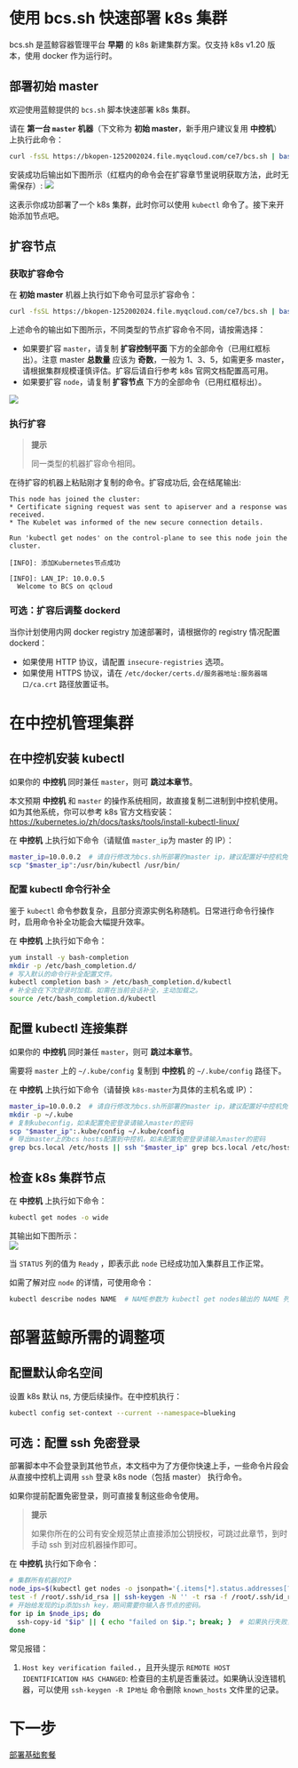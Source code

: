 
# 使用 bcs.sh 快速部署 k8s 集群
bcs.sh 是蓝鲸容器管理平台 **早期** 的 k8s 新建集群方案。仅支持 k8s v1.20 版本，使用 docker 作为运行时。

## 部署初始 master
欢迎使用蓝鲸提供的 `bcs.sh` 脚本快速部署 k8s 集群。

请在 **第一台 `master` 机器**（下文称为 **初始 master**，新手用户建议复用 **中控机**）上执行此命令：
``` bash
curl -fsSL https://bkopen-1252002024.file.myqcloud.com/ce7/bcs.sh | bash -s -- -i k8s
```

安装成功后输出如下图所示（红框内的命令会在扩容章节里说明获取方法，此时无需保存）:
![](../7.0/assets/bcssh-k8sctrl-add-node-cmds.png)

这表示你成功部署了一个 k8s 集群，此时你可以使用 `kubectl` 命令了。接下来开始添加节点吧。

## 扩容节点
### 获取扩容命令
在 **初始 master** 机器上执行如下命令可显示扩容命令：
``` bash
curl -fsSL https://bkopen-1252002024.file.myqcloud.com/ce7/bcs.sh | bash -s -- -i k8sctrl
```
上述命令的输出如下图所示，不同类型的节点扩容命令不同，请按需选择：
* 如果要扩容 `master`，请复制 **扩容控制平面** 下方的全部命令（已用红框标出）。注意 master **总数量** 应该为 **奇数**，一般为 1、3、5，如需更多 master，请根据集群规模谨慎评估。扩容后请自行参考 k8s 官网文档配置高可用。
* 如果要扩容 `node`，请复制 **扩容节点** 下方的全部命令（已用红框标出）。

![](../7.0/assets/bcssh-k8sctrl-add-node-cmds.png)

### 执行扩容
>**提示**
>
>同一类型的机器扩容命令相同。

在待扩容的机器上粘贴刚才复制的命令。扩容成功后, 会在结尾输出:
``` text
This node has joined the cluster:
* Certificate signing request was sent to apiserver and a response was received.
* The Kubelet was informed of the new secure connection details.

Run 'kubectl get nodes' on the control-plane to see this node join the cluster.

[INFO]: 添加Kubernetes节点成功

[INFO]: LAN_IP: 10.0.0.5
  Welcome to BCS on qcloud
```

### 可选：扩容后调整 dockerd
当你计划使用内网 docker registry 加速部署时，请根据你的 registry 情况配置 dockerd：
* 如果使用 HTTP 协议，请配置 `insecure-registries` 选项。
* 如果使用 HTTPS 协议，请在 `/etc/docker/certs.d/服务器地址:服务器端口/ca.crt` 路径放置证书。

# 在中控机管理集群

## 在中控机安装 kubectl

如果你的 **中控机** 同时兼任 `master`，则可 **跳过本章节**。

本文预期 **中控机** 和 `master` 的操作系统相同，故直接复制二进制到中控机使用。如为其他系统，你可以参考 k8s 官方文档安装： https://kubernetes.io/zh/docs/tasks/tools/install-kubectl-linux/

在 **中控机** 上执行如下命令（请赋值 `master_ip`为 master 的 IP）：
```bash
master_ip=10.0.0.2  # 请自行修改为bcs.sh所部署的master ip，建议配置好中控机免密登录。
scp "$master_ip":/usr/bin/kubectl /usr/bin/
```

### 配置 kubectl 命令行补全
鉴于 `kubectl` 命令参数复杂，且部分资源实例名称随机。日常进行命令行操作时，启用命令补全功能会大幅提升效率。

在 **中控机** 上执行如下命令：
``` bash
yum install -y bash-completion
mkdir -p /etc/bash_completion.d/
# 写入默认的命令行补全配置文件。
kubectl completion bash > /etc/bash_completion.d/kubectl
# 补全会在下次登录时加载。如需在当前会话补全，主动加载之。
source /etc/bash_completion.d/kubectl
```

## 配置 kubectl 连接集群

如果你的 **中控机** 同时兼任 `master`，则可 **跳过本章节**。

需要将 `master` 上的 `~/.kube/config` 复制到 **中控机** 的 `~/.kube/config` 路径下。

在 **中控机** 上执行如下命令（请替换 `k8s-master`为具体的主机名或 IP）：
```bash
master_ip=10.0.0.2  # 请自行修改为bcs.sh所部署的master ip，建议配置好中控机免密登录。
mkdir -p ~/.kube
# 复制kubeconfig，如未配置免密登录请输入master的密码
scp "$master_ip":.kube/config ~/.kube/config
# 导出master上的bcs hosts配置到中控机，如未配置免密登录请输入master的密码
grep bcs.local /etc/hosts || ssh "$master_ip" grep bcs.local /etc/hosts | tee -a /etc/hosts
```

## 检查 k8s 集群节点
在 **中控机** 上执行如下命令：
```bash
kubectl get nodes -o wide
```
其输出如下图所示：<br/>
![](../7.0/assets/2022-03-09-10-34-42.png)

当  `STATUS`  列的值为  `Ready` ，即表示此 `node` 已经成功加入集群且工作正常。

如需了解对应  `node`  的详情，可使用命令：
```bash
kubectl describe nodes NAME  # NAME参数为 kubectl get nodes输出的 NAME 列
```

# 部署蓝鲸所需的调整项

## 配置默认命名空间
设置 k8s 默认 ns, 方便后续操作。在中控机执行：
``` bash
kubectl config set-context --current --namespace=blueking
```

## 可选：配置 ssh 免密登录
部署脚本中不会登录到其他节点，本文档中为了方便你快速上手，一些命令片段会从直接中控机上调用 `ssh` 登录 k8s node（包括 master） 执行命令。

如果你提前配置免密登录，则可直接复制这些命令使用。

>**提示**
>
>如果你所在的公司有安全规范禁止直接添加公钥授权，可跳过此章节，到时手动 ssh 到对应机器操作即可。

在 **中控机** 执行如下命令：
``` bash
# 集群所有机器的IP
node_ips=$(kubectl get nodes -o jsonpath='{.items[*].status.addresses[?(@.type=="InternalIP")].address}')
test -f /root/.ssh/id_rsa || ssh-keygen -N '' -t rsa -f /root/.ssh/id_rsa  # 如果不存在rsa key则创建一个。
# 开始给发现的ip添加ssh key，期间需要你输入各节点的密码。
for ip in $node_ips; do
  ssh-copy-id "$ip" || { echo "failed on $ip."; break; }  # 如果执行失败，则退出
done
```

常见报错：
1. `Host key verification failed.`，且开头提示 `REMOTE HOST IDENTIFICATION HAS CHANGED`: 检查目的主机是否重装过。如果确认没连错机器，可以使用 `ssh-keygen -R IP地址` 命令删除 `known_hosts` 文件里的记录。


# 下一步

[部署基础套餐](install-bkce.md)
